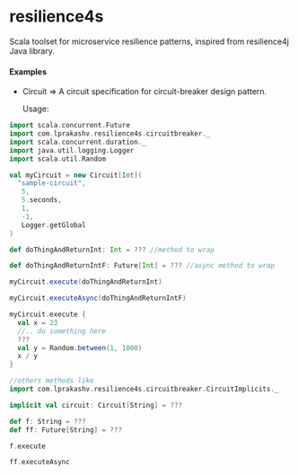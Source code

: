 # resilience4s
Scala toolset for microservice resilience patterns, inspired from resilience4j Java library.

#### Examples
* Circuit => A circuit specification for circuit-breaker design pattern.
  
  Usage:
  
  
```scala
import scala.concurrent.Future
import com.lprakashv.resilience4s.circuitbreaker._
import scala.concurrent.duration._
import java.util.logging.Logger
import scala.util.Random

val myCircuit = new Circuit[Int](
  "sample-circuit", 
   5, 
   5.seconds,
   1, 
   -1,
   Logger.getGlobal
)

def doThingAndReturnInt: Int = ??? //method to wrap

def doThingAndReturnIntF: Future[Int] = ??? //async method to wrap

myCircuit.execute(doThingAndReturnInt)

myCircuit.executeAsync(doThingAndReturnIntF)

myCircuit.execute {
  val x = 23
  //.. do something here
  ???
  val y = Random.between(1, 1000)
  x / y
}

//others methods like
import com.lprakashv.resilience4s.circuitbreaker.CircuitImplicits._

implicit val circuit: Circuit[String] = ???

def f: String = ???
def ff: Future[String] = ???

f.execute

ff.executeAsync
```